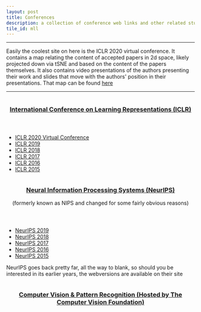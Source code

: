 ```yaml
---
layout: post
title: Conferences
description: a collection of conference web links and other related stuff
tile_id: mll
---
```

















<hr />
<div class="content">
	<div class="inner">
		Easily the coolest site on here is the ICLR 2020 virtual conference. It contains a map relating the content of accepted papers in 2d space, likely projected down via tSNE and based on the content of the papers themselves.  It also contains video presentations of the authors presenting their work and slides that move with the authors' position in their presentations. That map can be found <a   rel="noopener noreferrer" target="_blank"  href="https://iclr.cc/virtual_2020/paper_vis.html">here</a>
	</div>
</div>
<hr />
<section class="spotlights">
	<section>
		<a  target="_blank"  rel="noopener noreferrer" href="https://iclr.cc" class="image">
			<img src="{{ site.baseurl }}{% link assets/images/iclr.png %}" alt="" data-positions="center center" />
		</a>
		<div class="content">
			<div class="inner">
				<header class="major">
					<h3><a  target="_blank" rel="noopener noreferrer"  href="https://iclr.cc">International Conference on Learning Representations (ICLR)</a></h3>
				</header>
				<ul>
					<li><a  rel="noopener noreferrer"  target="_blank" href="https://iclr.cc/virtual_2020/index.html">ICLR 2020 Virtual Conference</a></li>
					<li><a  rel="noopener noreferrer"  target="_blank" href="https://iclr.cc/Conferences/2019/">ICLR 2019</a></li>
					<li><a  rel="noopener noreferrer"  target="_blank" href="https://iclr.cc/Conferences/2018/">ICLR 2018</a></li>
					<li><a  rel="noopener noreferrer"  target="_blank" href="https://iclr.cc/Conferences/2017/">ICLR 2017</a></li>
					<li><a   rel="noopener noreferrer" target="_blank" href="https://iclr.cc/Conferences/2016/">ICLR 2016</a></li>
					<li><a   rel="noopener noreferrer" target="_blank" href="https://iclr.cc/Conferences/2015/">ICLR 2015</a></li>
				</ul>
			</div>
		</div>
	</section>
	<section>
		<a target="_blank"  rel="noopener noreferrer"  href="https://nips.cc" class="image">
			<img src="{{ site.baseurl }}{% link assets/images/neurips.png %}" alt="">
		</a>
		<div class="content">
			<div class="inner">
				<header class="major">
					<h3><a target="_blank" rel="noopener noreferrer"   href="https://nips.cc">Neural Information Processing Systems (NeurIPS)</a></h3>
					<p>(formerly known as NIPS and changed for some fairly obvious reasons)</p>
				</header>
				<ul>
					<li><a  rel="noopener noreferrer"  target="_blank" href="https://nips.cc/Conferences/2019">NeurIPS 2019</a></li>
					<li><a  rel="noopener noreferrer"  target="_blank" href="https://nips.cc/Conferences/2018">NeurIPS 2018</a></li>
					<li><a   rel="noopener noreferrer" target="_blank" href="https://nips.cc/Conferences/2017">NeurIPS 2017</a></li>
					<li><a   rel="noopener noreferrer" target="_blank" href="https://nips.cc/Conferences/2016">NeurIPS 2016</a></li>
					<li><a   rel="noopener noreferrer" target="_blank" href="https://nips.cc/Conferences/2015">NeurIPS 2015</a></li>
				</ul>
				<p>NeurIPS goes back pretty far, all the way to blank, so should you be interested in its earlier years, the webversions are available on their site</p>
			</div>
		</div>
	</section>
	<section>
		<a  target="_blank"  rel="noopener noreferrer" href="https://www.thecvf.com" class="image">
			<img src="{{ site.baseurl }}{% link assets/images/CVF.png %}" alt="">
		</a>
		<div class="content">
			<div class="inner">
				<header class="major">
					<h3><a  target="_blank" rel="noopener noreferrer"  href="https://www.thecvf.com" alt="">Computer Vision & Pattern Recognition (Hosted by The Computer Vision Foundation)</a></h3>
				</header>
			</div>
		</div>
	</section>
</section>
